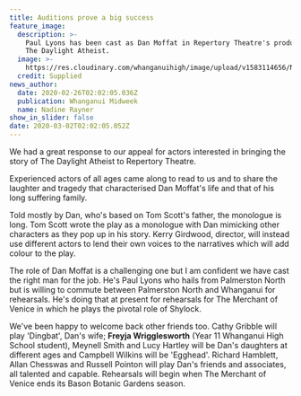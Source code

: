 ```yaml
---
title: Auditions prove a big success
feature_image:
  description: >-
    Paul Lyons has been cast as Dan Moffat in Repertory Theatre's production of
    The Daylight Atheist.
  image: >-
    https://res.cloudinary.com/whanganuihigh/image/upload/v1583114656/News/Paul_Lyons._Midweek_26.2.20.jpg
  credit: Supplied
news_author:
  date: 2020-02-26T02:02:05.036Z
  publication: Whanganui Midweek
  name: Nadine Rayner
show_in_slider: false
date: 2020-03-02T02:02:05.052Z
---
```

We had a great response to our appeal for actors interested in bringing the story of The Daylight Atheist to Repertory Theatre.

Experienced actors of all ages came along to read to us and to share the laughter and tragedy that characterised Dan Moffat's life and that of his long suffering family.

Told mostly by Dan, who's based on Tom Scott's father, the monologue is long. Tom Scott wrote the play as a monologue with Dan mimicking other characters as they pop up in his story. Kerry Girdwood, director, will instead use different actors to lend their own voices to the narratives which will add colour to the play.

The role of Dan Moffat is a challenging one but I am confident we have cast the right man for the job. He's Paul Lyons who hails from Palmerston North but is willing to commute between Palmerston North and Whanganui for rehearsals. He's doing that at present for rehearsals for The Merchant of Venice in which he plays the pivotal role of Shylock.

We've been happy to welcome back other friends too. Cathy Gribble will play 'Dingbat', Dan's wife; **Freyja Wrigglesworth** (Year 11 Whanganui High School student), Meynell Smith and Lucy Hartley will be Dan's daughters at different ages and Campbell Wilkins will be 'Egghead'.
Richard Hamblett, Allan Chesswas and Russell Pointon will play Dan's friends and associates, all talented and capable. Rehearsals will begin when The Merchant of Venice ends its Bason Botanic Gardens season.
